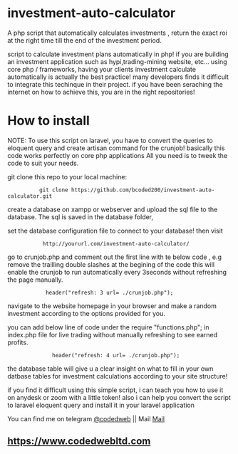 # investment-auto-calculator
A php script that automatically calculates investments , return the exact roi at the right time till the end of the investment period. 



  script to calculate investment plans automatically in php!
 if you are building an investment application such as hypi,trading-mining website, etc... using core php / frameworks, having your clients investment calculate  automatically is actually the best practice! many developers finds it difficult to integrate this techinque in their project. if you have been seraching the             internet on how to achieve this, you are in the right repositories!
       
   <h1> How to install</h1>
  NOTE: To use this script on laravel, you have to convert the queries to eloquent query and create artisan command for the crunjob! 
  basically this code works perfectly on core php applications All you need is to tweek the code to suit your needs. 
  
  git clone this repo to your local machine:
  
              git clone https://github.com/bcoded200/investment-auto-calculator.git
  
  create a database on xampp or webserver and upload the sql file to the database. The sql is saved in the database folder,
  
  set the database configuration file to connect to your database!  then visit
                 
               http://yoururl.com/investment-auto-calculator/
  
  go to crunjob.php and comment out the first line with te below code , e.g remove the trailling double slashes at the begining of the code this will enable the crunjob to run automatically every 3seconds without refreshing the page manually.
                
                header("refresh: 3 url= ./crunjob.php");
  
  navigate to the website homepage in your browser and make a random investment according to the options provided for you.
  
  you can add below line of code under the require "functions.php"; in index.php file for live trading without manually refreshing to see earned profits.
  
                  header("refresh: 4 url= ./crunjob.php");
               
  the database table will give u a clear insight on what to fill in your own datbase tables for investment
  calculations according to your site structure!
 
  if you find it difficult using this simple script,
  i can teach you how to use it on anydesk or zoom with a little token!
  also i can  help you convert the script to laravel eloquent query and
  install it in your laravel application
 
  You can find me on telegram <a href='https://t.me/@codedweb' target='__blank'>@codedweb</a>  || Mail <a href='mailto:dakingeorge58@gmail.com'>Mail</a>
  
  ##    https://www.codedwebltd.com
